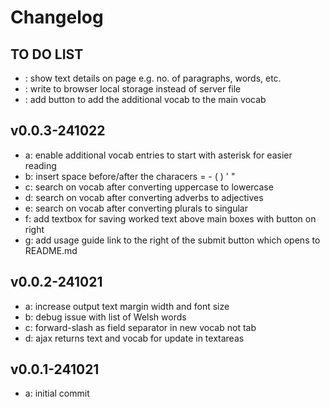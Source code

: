 # Changelog

## TO DO LIST
- : show text details on page e.g. no. of paragraphs, words, etc.
- : write to browser local storage instead of server file
- : add button to add the additional vocab to the main vocab

## v0.0.3-241022
- a: enable additional vocab entries to start with asterisk for easier reading
- b: insert space before/after the characers = - ( ) ' " 
- c: search on vocab after converting uppercase to lowercase 
- d: search on vocab after converting adverbs to adjectives
- e: search on vocab after converting plurals to singular
- f: add textbox for saving worked text above main boxes with button on right 
- g: add usage guide link to the right of the submit button which opens to README.md 

## v0.0.2-241021
- a: increase output text margin width and font size
- b: debug issue with list of Welsh words
- c: forward-slash as field separator in new vocab not tab
- d: ajax returns text and vocab for update in textareas

## v0.0.1-241021
- a: initial commit
